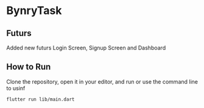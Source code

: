 # BynryTask




## Futurs

Added new futurs Login Screen, Signup Screen and Dashboard

## How to Run

Clone the repository, open it in your editor, and run or use the command line to usinf

```
flutter run lib/main.dart
```
